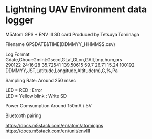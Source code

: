 #  Lightning UAV Environment data logger 
  M5Atom GPS + ENV III   SD card 
  Produced by Tetsuya Tominaga
  
  Filename GPSDATE&TIME(DDMMYY_HHMMSS.csv) 
  
  Log Format  
  Gdate,Ghour:Gmint:Gsecd,GLat,GLon,GAlt,tmp,hum,prs  
  290122  24:16:28  35.72541  139.50615 59.7  26.71 15.24 100192  
  DDMMYY,JST,Latitude,Longitude,Altitude(m),C,%,Pa  
    
  Sampling Rate: Around 250 msec  
  
  LED = RED : Error  
  LED = Yellow blink : Write SD  
  
  Power Comsumption Around 150mA / 5V  
  
  Bluetooth pairing  

  https://docs.m5stack.com/en/atom/atomicgps  
  https://docs.m5stack.com/en/unit/envIII  
  
